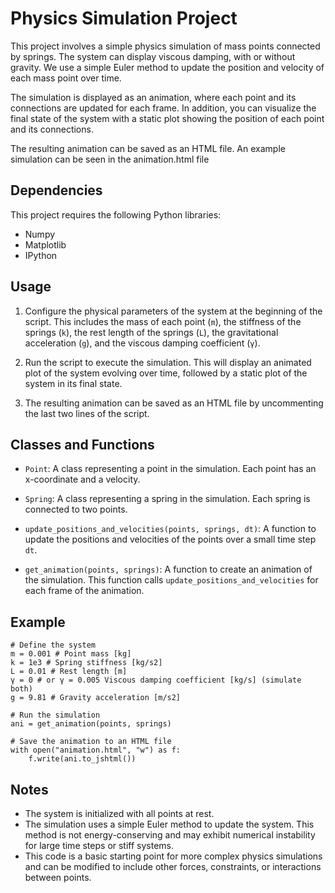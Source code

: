 # Physics Simulation Project

This project involves a simple physics simulation of mass points connected by springs. The system can display viscous damping, with or without gravity. We use a simple Euler method to update the position and velocity of each mass point over time.

The simulation is displayed as an animation, where each point and its connections are updated for each frame. In addition, you can visualize the final state of the system with a static plot showing the position of each point and its connections.

The resulting animation can be saved as an HTML file. An example simulation can be seen in the animation.html file

## Dependencies

This project requires the following Python libraries:
- Numpy
- Matplotlib
- IPython

## Usage

1. Configure the physical parameters of the system at the beginning of the script. This includes the mass of each point (`m`), the stiffness of the springs (`k`), the rest length of the springs (`L`), the gravitational acceleration (`g`), and the viscous damping coefficient (`γ`).

2. Run the script to execute the simulation. This will display an animated plot of the system evolving over time, followed by a static plot of the system in its final state.

3. The resulting animation can be saved as an HTML file by uncommenting the last two lines of the script.

## Classes and Functions

- `Point`: A class representing a point in the simulation. Each point has an x-coordinate and a velocity.

- `Spring`: A class representing a spring in the simulation. Each spring is connected to two points.

- `update_positions_and_velocities(points, springs, dt)`: A function to update the positions and velocities of the points over a small time step `dt`.

- `get_animation(points, springs)`: A function to create an animation of the simulation. This function calls `update_positions_and_velocities` for each frame of the animation.

## Example

```
# Define the system
m = 0.001 # Point mass [kg]
k = 1e3 # Spring stiffness [kg/s2]
L = 0.01 # Rest length [m]
γ = 0 # or γ = 0.005 Viscous damping coefficient [kg/s] (simulate both)
g = 9.81 # Gravity acceleration [m/s2]

# Run the simulation
ani = get_animation(points, springs)

# Save the animation to an HTML file
with open("animation.html", "w") as f:
    f.write(ani.to_jshtml())
```

## Notes

- The system is initialized with all points at rest.
- The simulation uses a simple Euler method to update the system. This method is not energy-conserving and may exhibit numerical instability for large time steps or stiff systems.
- This code is a basic starting point for more complex physics simulations and can be modified to include other forces, constraints, or interactions between points.